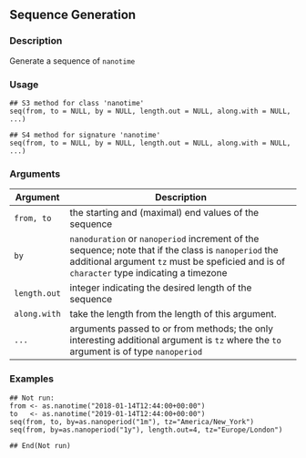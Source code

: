 ## Sequence Generation

### Description

Generate a sequence of `nanotime`

### Usage

    ## S3 method for class 'nanotime'
    seq(from, to = NULL, by = NULL, length.out = NULL, along.with = NULL, ...)

    ## S4 method for signature 'nanotime'
    seq(from, to = NULL, by = NULL, length.out = NULL, along.with = NULL, ...)

### Arguments

| Argument     | Description                                                                                                                                                                                      |
|--------------|--------------------------------------------------------------------------------------------------------------------------------------------------------------------------------------------------|
| `from, to`   | the starting and (maximal) end values of the sequence                                                                                                                                            |
| `by`         | `nanoduration` or `nanoperiod` increment of the sequence; note that if the class is `nanoperiod` the additional argument `tz` must be speficied and is of `character` type indicating a timezone |
| `length.out` | integer indicating the desired length of the sequence                                                                                                                                            |
| `along.with` | take the length from the length of this argument.                                                                                                                                                |
| `...`        | arguments passed to or from methods; the only interesting additional argument is `tz` where the `to` argument is of type `nanoperiod`                                                            |

### Examples

    ## Not run: 
    from <- as.nanotime("2018-01-14T12:44:00+00:00")
    to   <- as.nanotime("2019-01-14T12:44:00+00:00")
    seq(from, to, by=as.nanoperiod("1m"), tz="America/New_York")
    seq(from, by=as.nanoperiod("1y"), length.out=4, tz="Europe/London")

    ## End(Not run)
